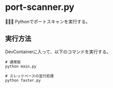 # port-scanner.py

🦀🦀🦀 Pythonでポートスキャンを実行する。  

## 実行方法

DevContainerに入って、以下のコマンドを実行する。  

```shell
# 通常版
python main.py

# スレッドベースの並行処理
python faster.py
```
